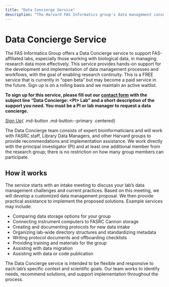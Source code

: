 ```yaml
---
title: "Data Concierge Service"
description: "The Harvard FAS Informatics group's data management consultation service."
---
```


# Data Concierge Service

The FAS Informatics Group offers a Data Concierge service to support FAS-affiliated labs, especially those working with biological data, in managing research data more effectively. This service provides hands-on support for the development and implementation of data management processes and workflows, with the goal of enabling research continuity. This is a FREE service that is currently in “open beta” but may become a paid service in the future. Sign up is on a rolling basis and we maintain an active waitlist. 

**To sign up for this service, please fill out our [contact form](https://forms.office.com/r/qwXEPbBvFK) with the subject line “Data Concierge: <PI\> Lab” and a short description of the support you need. You must be a PI or lab manager to request a data concierge.**

[Sign Up](https://forms.office.com/r/qwXEPbBvFK){ .md-button .md-button--primary .centered}

The Data Concierge team consists of expert bioinformaticians and will work with FASRC staff, Library Data Managers, and other Harvard groups to provide recommendations and implementation assistance. We work directly with the principal investigator (PI) and at least one additional member from the research group; there is no restriction on how many group members can participate.

## How it works

The service starts with an intake meeting to discuss your lab’s data management challenges and current practices. Based on this meeting, we will develop a customized data management proposal. We then provide practical assistance to implement the proposed solutions. Example services may include:

- Comparing data storage options for your group
- Connecting instrument computers to FASRC Cannon storage
- Creating and documenting protocols for new data intake
- Organizing lab-wide directory structures and standardizing metadata
- Writing protocol documents and offboarding checklists
- Providing training and materials for the group
- Assisting with data migration
- Assisting with data or code publication

The Data Concierge service is intended to be flexible and responsive to each lab’s specific context and scientific goals. Our team works to identify needs, recommend solutions, and support implementation throughout the process.